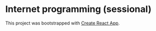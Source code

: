 # Internet programming (sessional)

This project was bootstrapped with [Create React App](https://github.com/facebook/create-react-app).
